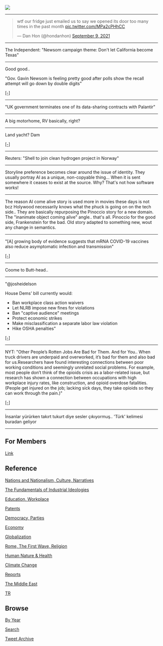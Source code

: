 <img src="https://drive.google.com/uc?export=view&id=1B2wf9R7AMH1d7Vw6e2mucLbIQ5NSjir7"/>

---

<blockquote class="twitter-tweet"><p lang="en" dir="ltr">wtf our fridge just emailed us to say we opened its door too many times in the past month <a href="https://t.co/MPa2cPHhCC">pic.twitter.com/MPa2cPHhCC</a></p>&mdash; Dan Hon (@hondanhon) <a href="https://twitter.com/hondanhon/status/1436027395115393024?ref_src=twsrc%5Etfw">September 9, 2021</a></blockquote> <script async src="https://platform.twitter.com/widgets.js" charset="utf-8"></script>

---

The Independent: "Newsom campaign theme: Don't let California become Texas"

---

Good good..

"Gov. Gavin Newsom is feeling pretty good after polls show the recall
attempt will go down by double digits"

[[-]](https://www.politico.com/states/california/story/2021/09/09/were-in-a-really-good-place-newsom-says-as-recall-looms-1390847)

---

"UK government terminates one of its data-sharing contracts with Palantir"

---

A big motorhome, RV basically, right?

---

Land yacht? Dam

[[-]](https://robbreport.com/motors/cars/dembell-lavish-land-yacht-onboard-garage-1234631799/)

---

Reuters: "Shell to join clean hydrogen project in Norway"

---


Storyline preference becomes clear around the issue of identity. They
usually portray AI as a unique, non-copyable thing... When it is
sent somewhere it ceases to exist at the source. Why? That's not how
software works!

---

The reason AI come alive story is used more in movies these days is
not bcz Holywood necessarily knows what the phuck is going on on the
tech side.. They are basically repurposing the Pinoccio story for a
new domain. The "inanimate object coming alive" angle.. that's
all. Pinoccio for the good side, Frankenstein for the bad. Old story
adapted to something new, wout any change in semantics.

---

"[A] growing body of evidence suggests that mRNA COVID-19 vaccines
also reduce asymptomatic infection and transmission"

[[-]](https://www.cdc.gov/coronavirus/2019-ncov/science/science-briefs/fully-vaccinated-people.html)

---

Coome to Butt-head..

---

"@josheidelson

House Dems' bill currently would:

- Ban workplace class action waivers
- Let NLRB impose new fines for violations
- Ban "captive audience" meetings
- Protect economic strikes
- Make misclassification a separate labor law violation
- Hike OSHA penalties"

[[-]](https://twitter.com/josheidelson/status/1436010192471138304)

---

NYT: "Other People’s Rotten Jobs Are Bad for Them. And for You.. When
truck drivers are underpaid and overworked, it’s bad for them and also
bad for us.Researchers have found interesting connections between poor
working conditions and seemingly unrelated social problems. For
example, most people don’t think of the opioids crisis as a
labor-related issue, but research has shown a connection between
occupations with high workplace injury rates, like construction, and
opioid overdose fatalities. (People get injured on the job; lacking
sick days, they take opioids so they can work through the pain.)"

[[-]](https://www.nytimes.com/2021/09/06/opinion/labor-workers-rights.html)

---

İnsanlar yürürken takırt tukurt diye sesler çıkıyormuş.. 'Türk'
kelimesi buradan geliyor

---

## For Members

[Link](https://thirdwave-members.herokuapp.com)

## Reference

[Nations and Nationalism, Culture, Narratives](/2013/02/nations-and-nationalism.md)

[The Fundamentals of Industrial Ideologies](/2011/04/fundamentals-of-industrial-ideologies.md)

[Education, Workplace](2017/09/education-workplace.md)

[Patents](/2018/09/patents.md)

[Democracy, Parties](/2016/11/democracy.md)

[Economy](/2018/05/economy.md)

[Globalization](/2018/09/globalization.md)

[Rome, The First Wave, Religion](/2017/12/rome.md)

[Human Nature & Health](/2020/07/human-nature.md)

[Climate Change](/2018/12/climate.md)

[Reports](/2019/05/reports.md)

[The Middle East](/2019/07/middleeast.md)

[TR](../tr)

## Browse

[By Year](years.md)

[Search](search.html)

[Tweet Archive](/tweets/README.md)


